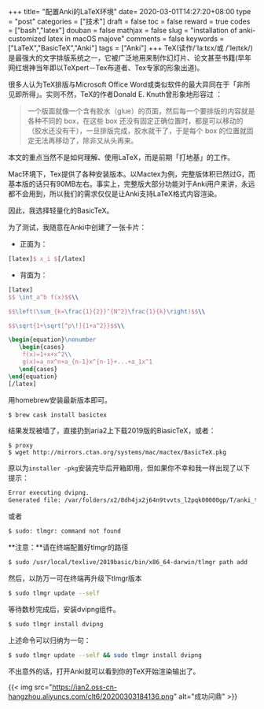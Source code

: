 +++
title= "配置Anki的LaTeX环境"
date= 2020-03-01T14:27:20+08:00
type = "post"
categories = ["技术"]
draft = false
toc = false
reward = true
codes = ["bash","latex"]
douban = false
mathjax = false
slug = "installation of anki-customized latex in macOS majove"
comments = false
keywords = ["LaTeX","BasicTeX","Anki"]
tags = ["Anki"]
+++
TeX(读作/'laːtɛx/或 /'leɪtɛk/)是最强大的文字排版系统之一，它被广泛地用来制作幻灯片、论文甚至书籍(早年网红垠神当年即以TeXpert－Tex布道者、Tex专家的形象出道)。

很多人认为TeX排版与Microsoft Office Word或类似软件的最大异同在于「非所见即所得」。实则不然，TeX的作者Donald E. Knuth曾形象地形容过 ：

> 一个版面就像一个含有胶水（glue）的页面，然后每一个要排版的内容就是各种不同的 box，在这些 box 还没有固定正确位置时，都是可以移动的（胶水还没有干），一旦排版完成，胶水就干了，于是每个 box 的位置就固定无法再移动了，除非又从头再来。

<!--more-->

本文的重点当然不是如何理解、使用LaTeX，而是前期「打地基」的工作。

Mac环境下，Tex提供了各种安装版本。以Mactex为例，完整版体积已然过G，而基本版的话只有90MB左右。事实上，完整版大部分功能对于Anki用户来讲，永远都不会用到，所以我们的需求仅仅是让Anki支持LaTeX格式内容渲染。

因此，我选择轻量化的BasicTeX。

为了测试，我随意在Anki中创建了一张卡片：

- 正面为：

```latex
[latex]$ x_i $[/latex]
```

- 背面为：

```latex
[latex]
$$ \int_a^b f(x)$$\\

$$\left(\sum_{k=\frac{1}{2}}^{N^2}\frac{1}{k}\right)$$\\

$$\sqrt{1+\sqrt[^p\!]{1+a^2}}$$\\

\begin{equation}\nonumber
   \begin{cases}
    f(x)=1+x+x^2\\
    g(x)=a_nx^n+a_{n-1}x^{n-1}+...+a_1x^1
   \end{cases}
\end{equation}
[/latex]
```

用homebrew安装最新版本即可。


```bash
$ brew cask install basictex
```

结果发现被墙了，直接扔到aria2上下载2019版的BiasicTeX，或者：

```
$ proxy
$ wget http://mirrors.ctan.org/systems/mac/mactex/BasicTeX.pkg
```

原以为`installer -pkg`安装完毕后开箱即用，但如果你不幸和我一样出现了以下提示：

```bash
Error executing dvipng.
Generated file: /var/folders/x2/8dh4jx2j64n9tvvts_l2pqk00000gp/T/anki_temp/tmp.tex
```

或者

```bash
$ sudo: tlmgr: command not found
```

**注意：**请在终端配置好tlmgr的路径

```bash
$ sudo /usr/local/texlive/2019basic/bin/x86_64-darwin/tlmgr path add
```
然后，以防万一可在终端再升级下tlmgr版本

```bash
$ sudo tlmgr update --self
```

等待数秒完成后，安装dvipng组件。

```bash
$ sudo tlmgr install dvipng
```
上述命令可以归纳为一句：

```bash
$ sudo tlmgr update --self && sudo tlmgr install dvipng
```

不出意外的话，打开Anki就可以看到你的TeX开始渲染输出了。

{{< img src="https://ian2.oss-cn-hangzhou.aliyuncs.com/clt6/20200303184136.png" alt="成功问鼎" >}}



